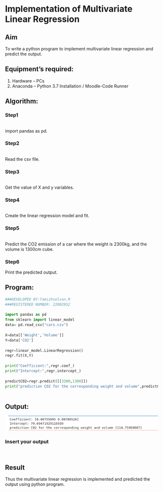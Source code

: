 # Implementation of Multivariate Linear Regression
## Aim
To write a python program to implement multivariate linear regression and predict the output.
## Equipment’s required:
1.	Hardware – PCs
2.	Anaconda – Python 3.7 Installation / Moodle-Code Runner
## Algorithm:
### Step1
<br>import pandas as pd.

### Step2
<br>Read the csv file.

### Step3
<br>Get the value of X and y variables.

### Step4
<br>Create the linear regression model and fit.

### Step5
<br> Predict the CO2 emission of a car where the weight is 2300kg, and the volume is 1300cm cube.

### Step6
 Print the predicted output.


## Program:
```python
###DEVELOPED BY:Tamizhselvan.R
###REGISTERED NUMBER: 22002952

import pandas as pd
from sklearn import linear_model
data= pd.read_csv("cars.csv")

X=data[['Weight','Volume']]
Y=data['CO2']

regr=linear_model.LinearRegression()
regr.fit(X,Y)

print("Coefficient:",regr.coef_)
print("Intercept:",regr.intercept_)

predictCO2=regr.predict([[3300,1300]])
print("prediction CO2 for the corresponding weight and volume",predictCO2)



```
## Output:
![output](./OUTPUT6.png)

### Insert your output

<br>

## Result
Thus the multivariate linear regression is implemented and predicted the output using python program.
